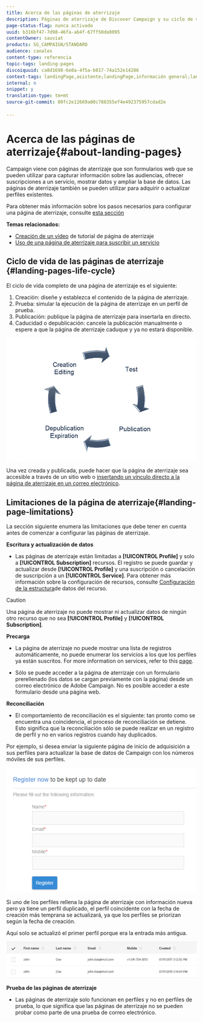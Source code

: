 ```yaml
---
title: Acerca de las páginas de aterrizaje
description: Páginas de aterrizaje de Discover Campaign y su ciclo de vida.
page-status-flag: nunca activado
uuid: b316bf47-7d98-46fa-ab4f-67ff50de8095
contentOwner: sauviat
products: SG_CAMPAIGN/STANDARD
audience: canales
content-type: referencia
topic-tags: landing-pages
discoiquuid: ca8d1698-6e8a-4f5a-b017-74a152e14286
context-tags: landingPage,asistente;landingPage,información general;landingPage,principal
internal: n
snippet: y
translation-type: tm+mt
source-git-commit: 00fc2e12669a00c788355ef4e492375957cdad2e

---
```



# Acerca de las páginas de aterrizaje{#about-landing-pages}

Campaign viene con páginas de aterrizaje que son formularios web que se pueden utilizar para capturar información sobre las audiencias, ofrecer suscripciones a un servicio, mostrar datos y ampliar la base de datos. Las páginas de aterrizaje también se pueden utilizar para adquirir o actualizar perfiles existentes.

Para obtener más información sobre los pasos necesarios para configurar una página de aterrizaje, consulte [esta sección](../../channels/using/main-steps-to-set-up-a-landing-page.md)

**Temas relacionados:**

* [Creación de un vídeo](https://helpx.adobe.com/campaign/kt/acs/using/acs-create-edit-landing-page-feature-video-use.html) de tutorial de página de aterrizaje
* [Uso de una página de aterrizaje para suscribir un servicio](../../audiences/using/creating-a-service.md)

## Ciclo de vida de las páginas de aterrizaje {#landing-pages-life-cycle}

El ciclo de vida completo de una página de aterrizaje es el siguiente:

1. Creación: diseñe y establezca el contenido de la página de aterrizaje.
1. Prueba: simular la ejecución de la página de aterrizaje en un perfil de prueba.
1. Publicación: publique la página de aterrizaje para insertarla en directo.
1. Caducidad o depublicación: cancele la publicación manualmente o espere a que la página de aterrizaje caduque y ya no estará disponible.

![](assets/lp_livecycle.png)

Una vez creada y publicada, puede hacer que la página de aterrizaje sea accesible a través de un sitio web o [insertando un vínculo directo a la página de aterrizaje en un correo electrónico](../../designing/using/links.md#inserting-a-link).

## Limitaciones de la página de aterrizaje{#landing-page-limitations}

La sección siguiente enumera las limitaciones que debe tener en cuenta antes de comenzar a configurar las páginas de aterrizaje.

**Escritura y actualización de datos**

* Las páginas de aterrizaje están limitadas a **[!UICONTROL Profile]** y solo a **[!UICONTROL Subscription]** recursos. El registro se puede guardar y actualizar desde **[!UICONTROL Profile]** y una suscripción o cancelación de suscripción a un **[!UICONTROL Service]**.
Para obtener más información sobre la configuración de recursos, consulte [Configuración de la estructura](../../developing/using/configuring-the-resource-s-data-structure.md)de datos del recurso.

>[!CAUTION]
>
>Una página de aterrizaje no puede mostrar ni actualizar datos de ningún otro recurso que no sea **[!UICONTROL Profile]** y **[!UICONTROL Subscription]**.

**Precarga**

* La página de aterrizaje no puede mostrar una lista de registros automáticamente, no puede enumerar los servicios a los que los perfiles ya están suscritos. For more information on services, refer to this [page](../../audiences/using/creating-a-service.md).

* Sólo se puede acceder a la página de aterrizaje con un formulario prerellenado (los datos se cargan previamente con la página) desde un correo electrónico de Adobe Campaign. No es posible acceder a este formulario desde una página web.

**Reconciliación**

* El comportamiento de reconciliación es el siguiente: tan pronto como se encuentra una coincidencia, el proceso de reconciliación se detiene. Esto significa que la reconciliación sólo se puede realizar en un registro de perfil y no en varios registros cuando hay duplicados.

Por ejemplo, si desea enviar la siguiente página de inicio de adquisición a sus perfiles para actualizar la base de datos de Campaign con los números móviles de sus perfiles.

![](assets/landing_page_limitation_1.png)

Si uno de los perfiles rellena la página de aterrizaje con información nueva pero ya tiene un perfil duplicado, el perfil coincidente con la fecha de creación más temprana se actualizará, ya que los perfiles se priorizan según la fecha de creación.

Aquí solo se actualizó el primer perfil porque era la entrada más antigua.

![](assets/landing_page_limitation_2.png)

**Prueba de las páginas de aterrizaje**

* Las páginas de aterrizaje solo funcionan en perfiles y no en perfiles de prueba, lo que significa que las páginas de aterrizaje no se pueden probar como parte de una prueba de correo electrónico.
